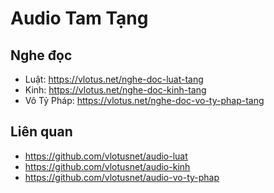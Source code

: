 # Audio Tam Tạng
## Nghe đọc
- Luật: https://vlotus.net/nghe-doc-luat-tang
- Kinh: https://vlotus.net/nghe-doc-kinh-tang
- Vô Tỷ Pháp: https://vlotus.net/nghe-doc-vo-ty-phap-tang
## Liên quan
- https://github.com/vlotusnet/audio-luat
- https://github.com/vlotusnet/audio-kinh
- https://github.com/vlotusnet/audio-vo-ty-phap

